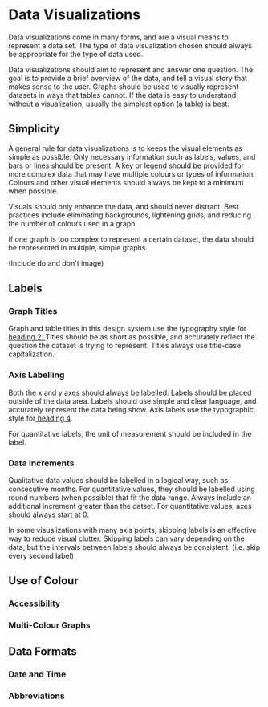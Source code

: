 # Data Visualizations

Data visualizations come in many forms, and are a visual means to represent a data set. The type of data visualization chosen should always be appropriate for the type of data used.

Data visualizations should aim to represent and answer one question. The goal is to provide a brief overview of the data, and tell a visual story that makes sense to the user. Graphs should be used to visually represent datasets in ways that tables cannot. If the data is easy to understand without a visualization, usually the simplest option \(a table\) is best.

## Simplicity

A general rule for data visualizations is to keeps the visual elements as simple as possible. Only necessary information such as labels, values, and bars or lines should be present. A key or legend should be provided for more complex data that may have multiple colours or types of information. Colours and other visual elements should always be kept to a minimum when possible.

Visuals should only enhance the data, and should never distract. Best practices include eliminating backgrounds, lightening grids, and reducing the number of colours used in a graph.

If one graph is too complex to represent a certain dataset, the data should be represented in multiple, simple graphs.

\(Include do and don't image\)

## Labels

### Graph Titles

Graph and table titles in this design system use the typography style for [heading 2. ](/typography.md)Titles should be as short as possible, and accurately reflect the question the dataset is trying to represent. Titles always use title-case capitalization.

### Axis Labelling

Both the x and y axes should always be labelled. Labels should be placed outside of the data area. Labels should use simple and clear language, and accurately represent the data being show. Axis labels use the typographic style for[ heading 4](/typography.md). 

For quantitative labels, the unit of measurement should be included in the label. 

### Data Increments

Qualitative data values should be labelled in a logical way, such as consecutive months. For quantitative values, they should be labelled using round numbers \(when possible\) that fit the data range. Always include an additional increment greater than the datset. For quantitative values,  axes should always start at 0. 

In some visualizations with many axis points, skipping labels is an effective way to reduce visual clutter. Skipping labels can vary depending on the data, but the intervals between labels should always be consistent. \(i.e. skip every second label\)

## Use of Colour

### Accessibility

### Multi-Colour Graphs

## Data Formats

### Date and Time

### Abbreviations



